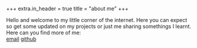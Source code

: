 +++
extra.in_header = true
title = "about me"
+++

Hello and welcome to my little corner of the internet. Here you can expect so get some updated on my projects or just me sharing somethings I learnt.   
Here can you find more of me:  
[email](mailto:hello@confusedserver.de)
[github](https://github.com/ConfusedAlex)